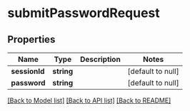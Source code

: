 # submitPasswordRequest

## Properties
Name | Type | Description | Notes
------------ | ------------- | ------------- | -------------
**sessionId** | **string** |  | [default to null]
**password** | **string** |  | [default to null]

[[Back to Model list]](../README.md#documentation-for-models) [[Back to API list]](../README.md#documentation-for-api-endpoints) [[Back to README]](../README.md)



